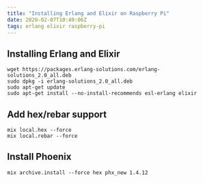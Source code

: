 ```yaml
---
title: "Installing Erlang and Elixir on Raspberry Pi"
date: 2020-02-07T10:49:06Z
tags: erlang elixir raspberry-pi
---
```


## Installing Erlang and Elixir

```
wget https://packages.erlang-solutions.com/erlang-solutions_2.0_all.deb
sudo dpkg -i erlang-solutions_2.0_all.deb
sudo apt-get update
sudo apt-get install --no-install-recommends esl-erlang elixir
```

## Add hex/rebar support

```
mix local.hex --force
mix local.rebar --force
```

## Install Phoenix

```
mix archive.install --force hex phx_new 1.4.12
```

